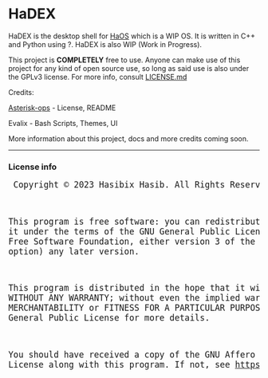 # HaDEX
HaDEX is the desktop shell for [HaOS](https://github.com/Hasibix/HaOS) which is a WIP OS. It is written in C++ and Python using ?. HaDEX is also WIP (Work in Progress).

This project is **COMPLETELY** free to use. Anyone can make use of this project for any kind of open source use, so long as said use is also under the GPLv3 license. For more info, consult [LICENSE.md](https://github.com/Hasibix/HaDEX/blob/master/LICENSE.md)

Credits:

[Asterisk-ops](https://github.com/Ast3risk-ops) - License, README

Evalix - Bash Scripts, Themes, UI

More information about this project, docs and more credits coming soon.

---------------------------------------------------

### License info
<big><pre>
Copyright © 2023 Hasibix Hasib. All Rights Reserved.

This program is free software: you can redistribute
it and/or modify it under the terms of the GNU General
Public License as published by the Free Software Foundation,
either version 3 of the License, or (at your option) any later version.

This program is distributed in the hope that it will be useful,
but WITHOUT ANY WARRANTY; without even the implied warranty of MERCHANTABILITY
or FITNESS FOR A PARTICULAR PURPOSE. See the GNU Affero General Public License for more details.

You should have received a copy of the GNU Affero General Public License
along with this program. If not, see https://www.gnu.org/licenses.
</pre></big>
